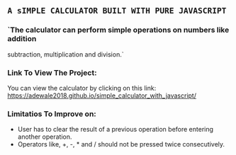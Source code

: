 

## `A sIMPLE CALCULATOR BUILT WITH PURE JAVASCRIPT`


### `The calculator can perform simple operations on numbers like addition
 subtraction, multiplication and division.`

### Link To View The Project:

You can view the calculator by clicking on this link: https://adewale2018.github.io/simple_calculator_with_javascript/

### Limitatios To Improve on:
- User has to clear the result of a previous operation before entering another operation.
- Operators like, +, -, * and / should not be pressed twice consecutively.
